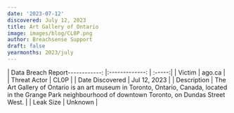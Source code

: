 ```yaml
---
date: '2023-07-12'
discovered: July 12, 2023
title: Art Gallery of Ontario
image: images/blog/CL0P.png
author: Breachsense Support
draft: false
yearmonths: 2023/july
---
```


| Data Breach Report------------:     |:-------------:    | :-----:|
| Victim      | ago.ca      | 
| Threat Actor      | CL0P      | 
| Date Discovered      | Jul 12, 2023      | 
| Description      | The Art Gallery of Ontario is an art museum in Toronto, Ontario, Canada, located in the Grange Park neighbourhood of downtown Toronto, on Dundas Street West.      | 
| Leak Size      | Unknown      | 

